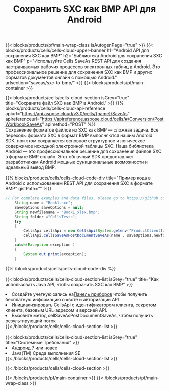﻿---
title:  Сохранить SXC как BMP API для Android
description: Использование Aspose.Cells Cloud SDK для Android для сохранения файла формата SXC как файла формата BMP.
url: /ru/android/saveas/sxc-to-bmp/
---
{{< blocks/products/pf/main-wrap-class isAutogenPage="true" >}}
{{< blocks/products/cells/cells-cloud-upper-banner h1="Android API для сохранения SXC как BMP" h2="Библиотека Android для сохранения SXC как BMP" p="Используйте Cells SaveAs REST API для создания настраиваемых рабочих процессов электронных таблиц в Android. Это профессиональное решение для сохранения SXC как BMP и других форматов документов онлайн с помощью Android." urlsection="saveas/sxc-to-bmp/" >}}
{{< blocks/products/pf/main-container >}}

{{< blocks/products/cells/cells-cloud-section isGrey="true" title="Сохраните файл SXC как BMP в Android." >}}
{{% blocks/products/cells/cells-cloud-api-reference apiurl="https://api.aspose.cloud/v3.0/cells/{name}/SaveAs" apireferenceurl="https://apireference.aspose.cloud/cells/#/Conversion/PostWorkbookSaveAs" apimethod="POST" %}}
<br/>
Сохранение форматов файлов из SXC как BMP — сложная задача. Все переходы формата SXC в формат BMP выполняются нашим Android SDK, при этом сохраняется основное структурное и логическое содержимое исходной электронной таблицы SXC. Наша библиотека Android — это профессиональное решение для сохранения файлов SXC в формате BMP онлайн. Этот облачный SDK предоставляет разработчикам Android мощные функциональные возможности и идеальный вывод BMP.
<br/>
<br/>
{{% blocks/products/cells/cells-cloud-code-div title="Пример кода в Android с использованием REST API для сохранения SXC в формате BMP" gistPath="" %}}
  
```java
// For complete examples and data files, please go to https://github.com/aspose-cells-cloud/aspose-cells-cloud-android/
    String name = "Book1.sxc";
    SaveOptions saveOptions = null;
    String newfilename = "Book1_xlsx.bmp";
    String folder ="CellsTests";
    try
    {
        CellsApi cellsApi = new CellsApi(System.getenv("ProductClientId"), System.getenv("ProductClientSecret"));
        cellsApi.cellsSaveAsPostDocumentSaveAs(name , saveOptions,newfilename,false,false,folder,null,null,null,true);                       
    }
    catch(Exception exception )
    {
        System.out.print(exception);
    }
```
  
{{% /blocks/products/cells/cells-cloud-code-div %}}
<br/>
<br/>
{{< blocks/products/cells/cells-cloud-section-list isGrey="true" title="Как использовать Java API, чтобы сохранить SXC как BMP" >}}
<li> Создайте учетную запись на<a href="https://dashboard.aspose.cloud/">Панель приборов</a> чтобы получить бесплатную информацию о квоте и авторизации API</li>
<li>Инициализировать CellsApi с идентификатором клиента, секретом клиента, базовым URL-адресом и версией API.</li>
<li>Вызовите метод cellSaveAsPostDocumentSaveAs, чтобы получить результирующий поток</li>
{{< /blocks/products/cells/cells-cloud-section-list >}}
<br/>
<br/>
{{< blocks/products/cells/cells-cloud-section-list isGrey="true" title="Системные Требования" >}}
<li>Андроид 7 или новее</li>
<li>Java(TM) Среда выполнения SE</li>
{{< /blocks/products/cells/cells-cloud-section-list >}}

{{< /blocks/products/cells/cells-cloud-section >}}

{{< /blocks/products/pf/main-container >}}
{{< /blocks/products/pf/main-wrap-class >}}
